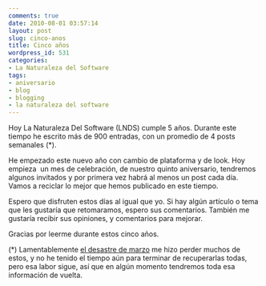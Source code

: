 ```yaml
---
comments: true
date: 2010-08-01 03:57:14
layout: post
slug: cinco-anos
title: Cinco años
wordpress_id: 531
categories:
- La Naturaleza del Software
tags:
- aniversario
- blog
- blogging
- la naturaleza del software
---
```


Hoy La Naturaleza Del Software (LNDS) cumple 5 años. Durante este tiempo he escrito más de 900 entradas, con un promedio de 4 posts semanales (*).

He empezado este nuevo año con cambio de plataforma y de look. Hoy empieza  un mes de celebración, de nuestro quinto aniversario, tendremos algunos invitados y por primera vez habrá al menos un post cada día. Vamos a reciclar lo mejor que hemos publicado en este tiempo.

Espero que disfruten estos días al igual que yo. Si hay algún artículo o tema que les gustaría que retomaramos, espero sus comentarios. También me gustaría recibir sus opiniones, y comentarios para mejorar.

Gracias por leerme durante estos cinco años.

(*) Lamentablemente [el desastre de marzo](http://www.lnds.net/blog/2010/03/yo-y-mi-bocota.html) me hizo perder muchos de estos, y no he tenido el tiempo aún para terminar de recuperarlas todas, pero esa labor sigue, así que en algún momento tendremos toda esa información de vuelta.
